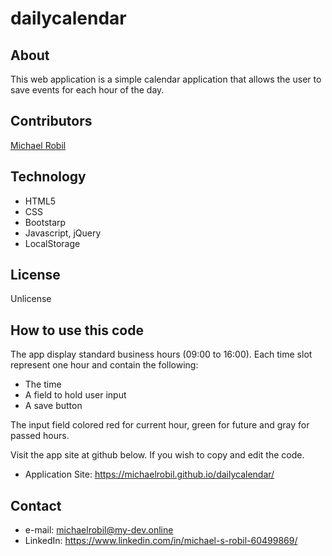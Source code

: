 # dailycalendar

## About
This web application is a simple calendar application that allows the user to save events for each hour of the day.

## Contributors
[Michael Robil](https://github.com/michaelrobil)

## Technology
- HTML5 
- CSS
- Bootstarp
- Javascript, jQuery
- LocalStorage

## License
Unlicense

## How to use this code
The app display standard business hours (09:00 to  16:00). Each time slot represent one hour and contain the following:
- The time
- A field to hold user input
- A save button

The input field colored red for current hour, green for future and gray for passed hours.

Visit the app site at github below. If you wish to copy and edit the code.
- Application Site: https://michaelrobil.github.io/dailycalendar/

## Contact

- e-mail: michaelrobil@my-dev.online
- LinkedIn: https://www.linkedin.com/in/michael-s-robil-60499869/
